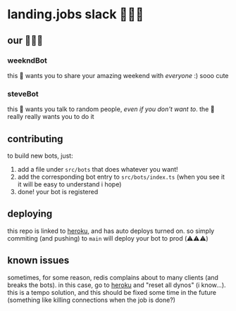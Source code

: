# landing.jobs slack 🤖🤖🤖

## our 🤖🤖🤖

### weekndBot

this 🤖 wants you to share your amazing weekend with _everyone_ :) sooo cute

### steveBot

this 🤖 wants you talk to random people, _even if you don't want to_. the 🤖 really really wants you to do it

## contributing

to build new bots, just:

1. add a file under `src/bots` that does whatever you want!
2. add the corresponding bot entry to `src/bots/index.ts` (when you see it it will be easy to understand i hope)
3. done! your bot is registered

## deploying

this repo is linked to [heroku](https://dashboard.heroku.com/apps/lj-slack-bots), and has auto deploys turned on. so simply commiting (and pushing) to `main` will deploy your bot to prod (⚠️⚠️⚠️)

## known issues

sometimes, for some reason, redis complains about to many clients (and breaks the bots).
in this case, go to [heroku](https://dashboard.heroku.com/apps/lj-slack-bots) and "reset all dynos" (i know...). this is a tempo solution, and this should be fixed some time in the future (something like killing connections when the job is done?)
